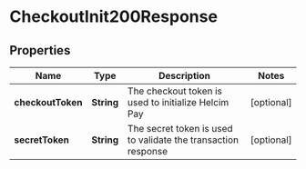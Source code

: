 

# CheckoutInit200Response


## Properties

| Name | Type | Description | Notes |
|------------ | ------------- | ------------- | -------------|
|**checkoutToken** | **String** | The checkout token is used to initialize Helcim Pay |  [optional] |
|**secretToken** | **String** | The secret token is used to validate the transaction response |  [optional] |



